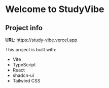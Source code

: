 # Welcome to StudyVibe

## Project info

**URL**: https://study-vibe.vercel.app

This project is built with:

- Vite
- TypeScript
- React
- shadcn-ui
- Tailwind CSS
